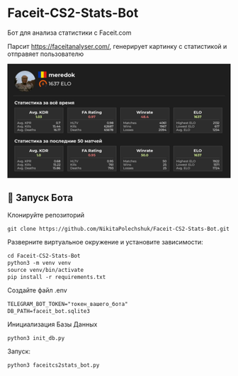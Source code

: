 # Faceit-CS2-Stats-Bot

Бот для анализа статистики с Faceit.сom

Парсит https://faceitanalyser.com/, генерирует картинку с статистикой и отправяет пользователю

![Иллюстрация к проекту](https://github.com/NikitaPolechshuk/Faceit-CS2-Stats-Bot/blob/main/example_stat_img.jpeg)

## 🚀 Запуск Бота

Клонируйте репозиторий
```
git clone https://github.com/NikitaPolechshuk/Faceit-CS2-Stats-Bot.git
```

Разверните виртуальное окружение и установите зависимости:
```
cd Faceit-CS2-Stats-Bot
python3 -m venv venv
source venv/bin/activate
pip install -r requirements.txt
```

Создайте файл .env
```
TELEGRAM_BOT_TOKEN="токен_вашего_бота"
DB_PATH=faceit_bot.sqlite3
```

Инициализация Базы Данных
```
python3 init_db.py
```

Запуск:
```
python3 faceitcs2stats_bot.py
```
